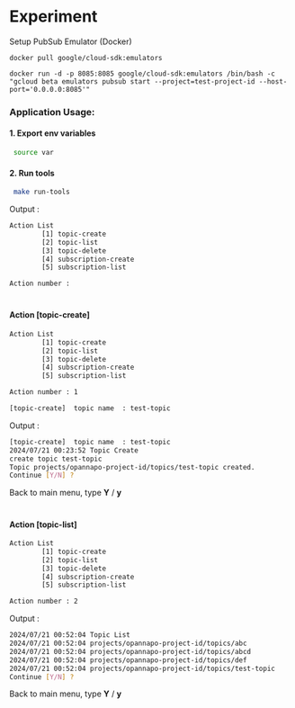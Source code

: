 # Experiment

Setup PubSub Emulator (Docker)
```docker
docker pull google/cloud-sdk:emulators
```
```docker
docker run -d -p 8085:8085 google/cloud-sdk:emulators /bin/bash -c "gcloud beta emulators pubsub start --project=test-project-id --host-port='0.0.0.0:8085'"
```



### Application Usage: 
#### 1. Export env variables
```bash
 source var
```

#### 2. Run tools
```bash
 make run-tools
```
Output :
```bash
Action List
        [1] topic-create
        [2] topic-list
        [3] topic-delete
        [4] subscription-create
        [5] subscription-list

Action number :
```

#

#### Action [topic-create]
```bash
Action List
        [1] topic-create
        [2] topic-list
        [3] topic-delete
        [4] subscription-create
        [5] subscription-list

Action number : 1
```
```bash
[topic-create]  topic name  : test-topic
```

Output :
```bash
[topic-create]  topic name  : test-topic
2024/07/21 00:23:52 Topic Create
create topic test-topic
Topic projects/opannapo-project-id/topics/test-topic created.
Continue [Y/N] ?
```
Back to main menu, type **Y** / **y**

#

#### Action [topic-list]
```bash
Action List
        [1] topic-create
        [2] topic-list
        [3] topic-delete
        [4] subscription-create
        [5] subscription-list

Action number : 2
```

Output :
```bash
2024/07/21 00:52:04 Topic List
2024/07/21 00:52:04 projects/opannapo-project-id/topics/abc
2024/07/21 00:52:04 projects/opannapo-project-id/topics/abcd
2024/07/21 00:52:04 projects/opannapo-project-id/topics/def
2024/07/21 00:52:04 projects/opannapo-project-id/topics/test-topic
Continue [Y/N] ?
```
Back to main menu, type **Y** / **y**
